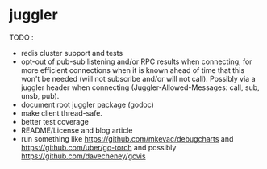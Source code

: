 # juggler

TODO :
* redis cluster support and tests
* opt-out of pub-sub listening and/or RPC results when connecting, for more efficient connections when it is known ahead of time that this won't be needed (will not subscribe and/or will not call). Possibly via a juggler header when connecting (Juggler-Allowed-Messages: call, sub, unsb, pub).
* document root juggler package (godoc)
* make client thread-safe.
* better test coverage
* README/License and blog article
* run something like https://github.com/mkevac/debugcharts and https://github.com/uber/go-torch and possibly https://github.com/davecheney/gcvis


